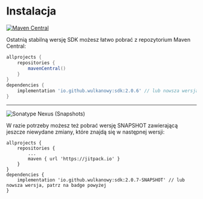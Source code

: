 # Instalacja

[![Maven Central](https://img.shields.io/maven-central/v/io.github.wulkanowy/sdk?style=flat-square)](https://search.maven.org/artifact/io.github.wulkanowy/sdk)

Ostatnią stabilną wersję SDK możesz łatwo pobrać z repozytorium Maven Central:

```groovy
allprojects {
    repositories {
        mavenCentral()
    }
}
dependencies {
    implementation 'io.github.wulkanowy:sdk:2.0.6' // lub nowsza wersja, patrz na badge wyżej
}
```

---

![Sonatype Nexus (Snapshots)](https://img.shields.io/nexus/s/io.github.wulkanowy/sdk?server=https%3A%2F%2Fs01.oss.sonatype.org&style=flat-square)

W razie potrzeby możesz też pobrać wersję SNAPSHOT zawierającą jeszcze niewydane zmiany, które znajdą się w następnej wersji:

```
allprojects {
    repositories {
        ...
        maven { url 'https://jitpack.io' }
    }
}
dependencies {
    implementation 'io.github.wulkanowy:sdk:2.0.7-SNAPSHOT' // lub nowsza wersja, patrz na badge powyżej
}
```
